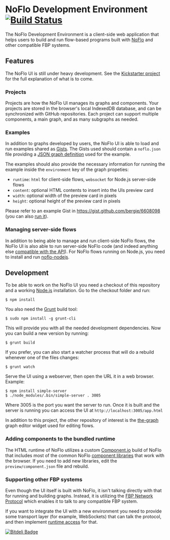 # NoFlo Development Environment [![Build Status](https://secure.travis-ci.org/noflo/noflo-ui.png?branch=master)](http://travis-ci.org/noflo/noflo-ui)

The NoFlo Development Environment is a client-side web application that helps users to build and run flow-based programs built with [NoFlo](http://noflojs.org/) and other compatible FBP systems.

## Features

The NoFlo UI is still under heavy development. See the [Kickstarter project](http://www.kickstarter.com/projects/noflo/noflo-development-environment) for the full explanation of what is to come.

### Projects

Projects are how the NoFlo UI manages its graphs and components. Your projects are stored in the browser's local IndexedDB database, and can be synchronized with GitHub repositories. Each project can support multiple components, a main graph, and as many subgraphs as needed.

### Examples

In addition to graphs developed by users, the NoFlo UI is able to load and run examples shared as [Gists](https://gist.github.com/). The Gists used should contain a `noflo.json` file providing a [JSON graph definition](http://noflojs.org/documentation/json/) used for the example.

The examples should also provide the necessary information for running the example inside the `environment` key of the graph propeties: 

* `runtime`: `html` for client-side flows, `websocket` for Node.js server-side flows
* `content`: optional HTML contents to insert into the UIs preview card
* `width`: optional width of the preview card in pixels
* `height`: optional height of the preview card in pixels

Please refer to an example Gist in <https://gist.github.com/bergie/6608098> (you can also [run it](http://app.flowhub.io/#example/6608098)).

### Managing server-side flows

In addition to being able to manage and run client-side NoFlo flows, the NoFlo UI is also able to run server-side NoFlo code (and indeed anything else [compatible with the API](#supporting-other-fbp-systems)). For NoFlo flows running on Node.js, you need to install and run [noflo-nodejs](https://github.com/noflo/noflo-nodejs).

## Development

To be able to work on the NoFlo UI you need a checkout of this repository and a working [Node.js](http://nodejs.org/) installation. Go to the checkout folder and run:

    $ npm install

You also need the [Grunt](http://gruntjs.com/) build tool:

    $ sudo npm install -g grunt-cli

This will provide you with all the needed development dependencies. Now you can build a new version by running:

    $ grunt build

If you prefer, you can also start a watcher process that will do a rebuild whenever one of the files changes:

    $ grunt watch

Serve the UI using a webserver, then open the URL it in a web browser. Example:

    $ npm install simple-server
    $ ./node_modules/.bin/simple-server . 3005

Where 3005 is the port you want the server to run. Once it is built and the server is running you can access the UI at `http://localhost:3005/app.html`

In addition to this project, the other repository of interest is the [the-graph](https://github.com/the-grid/the-graph) graph editor widget used for editing flows.

### Adding components to the bundled runtime

The HTML runtime of NoFlo utilizes a custom [Component.io](http://component.io/) build of NoFlo that includes most of the common NoFlo [component libraries](http://noflojs.org/library/) that work with the browser. If you need to add new libraries, edit the `preview/component.json` file and rebuild.

### Supporting other FBP systems

Even though the UI itself is built with NoFlo, it isn't talking directly with that for running and building graphs. Instead, it is utilizing the [FBP Network Protocol](http://noflojs.org/documentation/protocol/) which enables it to talk to any compatible FBP system.

If you want to integrate the UI with a new environment you need to provide some transport layer (for example, WebSockets) that can talk the protocol, and then implement [runtime access](https://github.com/noflo/noflo-runtime) for that.

[![Bitdeli Badge](https://d2weczhvl823v0.cloudfront.net/noflo/noflo-ui/trend.png)](https://bitdeli.com/free "Bitdeli Badge")

